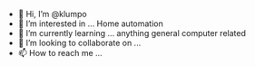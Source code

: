 - 👋 Hi, I’m @klumpo
- 👀 I’m interested in ... Home automation
- 🌱 I’m currently learning ... anything general computer related
- 💞️ I’m looking to collaborate on ...
- 📫 How to reach me ...

<!---
klumpo/klumpo is a ✨ special ✨ repository because its `README.md` (this file) appears on your GitHub profile.
You can click the Preview link to take a look at your changes.
--->
